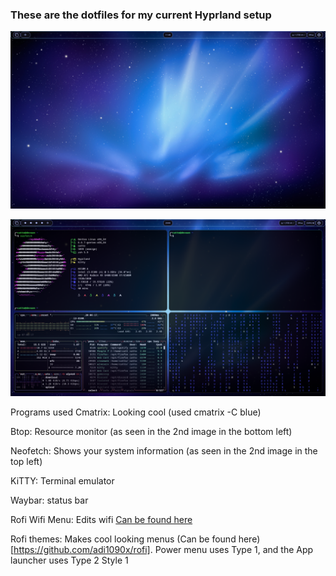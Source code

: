 ### These are the dotfiles for my current Hyprland setup

<p align="center">
  <img src="github/rice_1.png?raw=true" />
</p>
<p align="center">
  <img src="github/rice_2.png?raw=true" />
</p>

Programs used
Cmatrix: Looking cool (used cmatrix -C blue)

Btop: Resource monitor (as seen in the 2nd image in the bottom left)

Neofetch: Shows your system information (as seen in the 2nd image in the top left)

KiTTY: Terminal emulator

Waybar: status bar

Rofi Wifi Menu: Edits wifi [Can be found here](https://github.com/ericmurphyxyz/rofi-wifi-menu)

Rofi themes: Makes cool looking menus (Can be found here)[https://github.com/adi1090x/rofi]. Power menu uses Type 1, and the App launcher uses Type 2 Style 1
